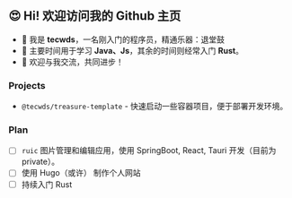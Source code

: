 ## 😍 Hi! 欢迎访问我的 Github 主页

- 👋 我是 **tecwds**，一名刚入门的程序员，精通乐器：退堂鼓
- 🌱 主要时间用于学习 **Java、Js**，其余的时间则经常入门 **Rust**。
- 💞️ 欢迎与我交流，共同进步！


### Projects

- `@tecwds/treasure-template` - 快速启动一些容器项目，便于部署开发环境。


### Plan

- [ ] `ruic` 图片管理和编辑应用，使用 SpringBoot, React, Tauri 开发（目前为 private）。
- [ ] 使用 Hugo（或许） 制作个人网站
- [ ] 持续入门 Rust
